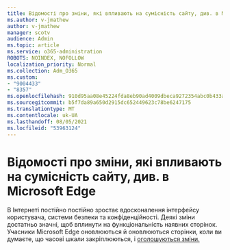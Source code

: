 ```yaml
---
title: Відомості про зміни, які впливають на сумісність сайту, див. в Microsoft Edge
ms.author: v-jmathew
author: v-jmathew
manager: scotv
audience: Admin
ms.topic: article
ms.service: o365-administration
ROBOTS: NOINDEX, NOFOLLOW
localization_priority: Normal
ms.collection: Adm_O365
ms.custom:
- "9004433"
- "8357"
ms.openlocfilehash: 910d95aa08e45224fda8eb90ad4009dbeca9272354abc0b433a63e4566810f64
ms.sourcegitcommit: b5f7da89a650d2915dc652449623c78be6247175
ms.translationtype: MT
ms.contentlocale: uk-UA
ms.lasthandoff: 08/05/2021
ms.locfileid: "53963124"
---
```

# <a name="learn-about-site-compatibility-affecting-changes-coming-to-microsoft-edge"></a>Відомості про зміни, які впливають на сумісність сайту, див. в Microsoft Edge

В Інтернеті постійно постійно зростає вдосконалення інтерфейсу користувача, системи безпеки та конфіденційності. Деякі зміни достатньо значні, щоб вплинути на функціональність наявних сторінок. Учасники Microsoft Edge оновлюються й оновлюються сторінки, коли ви думаєте, що часові шкали закріплюються, і [оголошуються зміни.](https://go.microsoft.com/fwlink/?linkid=2135534)
